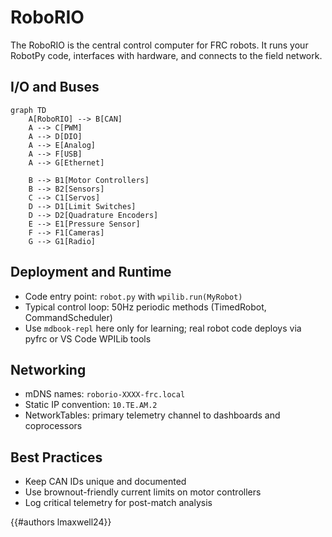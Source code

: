 # RoboRIO

The RoboRIO is the central control computer for FRC robots. It runs your RobotPy code, interfaces with hardware, and connects to the field network.

## I/O and Buses

```mermaid
graph TD
    A[RoboRIO] --> B[CAN]
    A --> C[PWM]
    A --> D[DIO]
    A --> E[Analog]
    A --> F[USB]
    A --> G[Ethernet]

    B --> B1[Motor Controllers]
    B --> B2[Sensors]
    C --> C1[Servos]
    D --> D1[Limit Switches]
    D --> D2[Quadrature Encoders]
    E --> E1[Pressure Sensor]
    F --> F1[Cameras]
    G --> G1[Radio]
```

## Deployment and Runtime
- Code entry point: `robot.py` with `wpilib.run(MyRobot)`
- Typical control loop: 50Hz periodic methods (TimedRobot, CommandScheduler)
- Use `mdbook-repl` here only for learning; real robot code deploys via pyfrc or VS Code WPILib tools

## Networking
- mDNS names: `roborio-XXXX-frc.local`
- Static IP convention: `10.TE.AM.2`
- NetworkTables: primary telemetry channel to dashboards and coprocessors

## Best Practices
- Keep CAN IDs unique and documented
- Use brownout-friendly current limits on motor controllers
- Log critical telemetry for post-match analysis

{{#authors lmaxwell24}}
